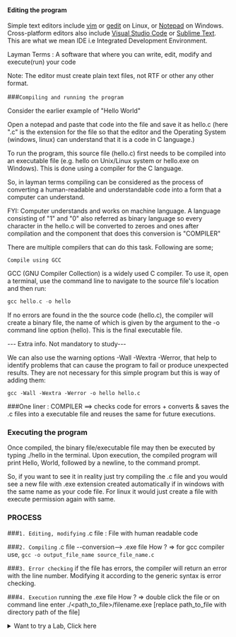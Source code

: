 #### Editing the program
Simple text editors include <a href="http://www.vim.org/"> vim</a> or <a href="">gedit</a> on Linux, or <a href="">Notepad</a> on Windows. Cross-platform editors also include
<a href="">Visual Studio Code</a> or <a href="">Sublime Text</a>. This are what we mean IDE i.e Integrated Development Environment.

Layman Terms : A software that where you can write, edit, modify and execute(run) your code

Note: The editor must create plain text files, not RTF or other any other format.

###`Compiling and running the program`

Consider the earlier example of "Hello World"

Open a notepad and paste that code into the file and save it as hello.c (here ".c" is the extension for the file so that the editor and the Operating System (windows, linux) can understand that it is a code in C language.)

To run the program, this source file (hello.c) first needs to be compiled into an executable file (e.g. hello on Unix/Linux system or hello.exe on Windows). This is done using a compiler for the C language.

So, in layman terms compiling can be considered as the process of converting a human-readable and understandable code into a form that a computer can understand.

FYI: Computer understands and works on machine language. A language consisting of "1" and "0" also referred as binary language so every character in the hello.c will be converted to zeroes and ones after compilation and the component that does this conversion is "COMPILER"

There are multiple compilers that can do this task. Following are some;

`Compile using GCC`

GCC (GNU Compiler Collection) is a widely used C compiler. To use it, open a terminal, use the command line to
navigate to the source file's location and then run:
```CPP
gcc hello.c -o hello
```
If no errors are found in the the source code (hello.c), the compiler will create a binary file, the name of which is given by the argument to the -o command line option (hello). This is the final executable file.

--- Extra info. Not mandatory to study---

We can also use the warning options -Wall -Wextra -Werror, that help to identify problems that can cause the program to fail or produce unexpected results. They are not necessary for this simple program but this is way of adding them:
```
gcc -Wall -Wextra -Werror -o hello hello.c
```

###One liner : COMPILER ==> checks code for errors + converts & saves the .c files into a executable file and reuses the same for future executions.

### Executing the program

Once compiled, the binary file/executable file may then be executed by typing ./hello in the terminal. Upon execution, the compiled program will print Hello, World, followed by a newline, to the command prompt.

So, if you want to see it in reality just try compiling the .c file and you would see a new file with .exe extension created automatically if in windows with the same name as your code file. For linux it would just create a file with execute permission again with same.


### PROCESS
###`1. Editing, modifying`
.c file : File with human readable code


###`2. Compiling`
.c file --conversion--> .exe file
How ? => for gcc compiler use, `gcc -o output_file_name source_file_name.c`

###`3. Error checking`
if the file has errors, the compiler will return an error with the line number.
Modifying it according to the generic syntax is error checking.

###`4. Execution`
running the .exe file
How ? => double click the file or on command line enter ./<path_to_file>/filename.exe 
[replace path_to_file with directory path of the file]

<details>
  <summary>Want to try a Lab, Click here</summary>
##follow this
<img src="./img/compiling.png">
</details>
